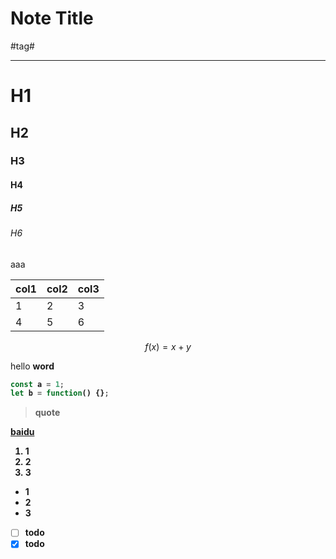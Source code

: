 # Note Title

#tag#

---

# H1

## H2

### H3

#### H4

##### H5

###### H6

aaa

| col1 | col2 | col3 |
| ----- | ----- | ----- |
| 1 | 2 | 3 |
| 4 | 5 | 6 |

$$
f(x)=x+y
$$

<div>
    hello
    <b>word<b/>
</div>

```js
const a = 1;
let b = function() {};
```

> quote

[baidu](http://www.baidu.com)

1. 1
2. 2
3. 3

- 1
- 2
- 3

- [ ] todo
- [x] todo
